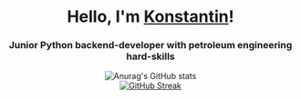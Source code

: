 <h1 align="center">Hello, I'm <a href="https://t.me/KNST_XXX" target="_blank">Konstantin</a>!
<h3 align="center">Junior Python backend-developer with petroleum engineering hard-skills</h3>

<div align="center">
  <img src="https://github-readme-stats.vercel.app/api?username=Knstxx&show_icons=true&theme=highcontrast" alt="Anurag's GitHub stats" />
</div>

<div align="center">
  <a href="https://git.io/streak-stats">
    <img src="https://streak-stats.demolab.com/?user=Knstxx&theme=merko" alt="GitHub Streak" />
  </a>
</div>
